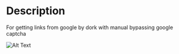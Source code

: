 <h1>Description</h1>
<p>For getting links from google by dork with manual bypassing google captcha</p>

![Alt Text](https://media.giphy.com/media/kGIwy6c6DfBKXfTYbk/giphy.gif)
